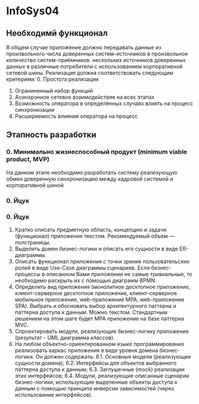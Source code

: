 # InfoSys04
## Необходимй функционал
В общем случае приложение должно передавать данные из произвольного числа доверенных систем-источников в произвольное количество систем-приёмников.  нескольких источников доверенных данных в различные потребители с использованием корпоративной сетевой шины. Реализация должна соответствовать следующим критериям:
0. Простота реализации
1. Ограниненный набор функций
2. Асинхронное сетевое взаимодействие на всех этапах
3. Возможность оператора в определённых случаях влиять на процесс синхронизации
4. Расширяемость влияния оператора на процесс

## Этапность разработки
### 0. Минимально жизнеспособный продукт (minimum viable product, MVP) 
На данном этапе необходимо разработать систему реализующую обмен доверенную синхронизацию между кадровой системой и корпоративной шиной

### 0. Йцук

### 0. Йцук

1. Кратко описать предметную область, концепцию и задачи (функционал) приложения текстом. Рекомендуемый объем — полстраницы.
2. Выделить домен бизнес-логики и описать его сущности в виде ER-диаграммы.
3. Описать функционал приложения с точки зрения пользовательских ролей в виде Use-Case диаграммы сценариев. Если бизнес-процессы в описанном Вами приложении не самые тривиальные, то необходимо раскрыть их с помощью диаграмм  BPMN.
4. Определить вид приложения (монолитное десктопное приложение, клиент-серверное десктопное приложение, клиент-серверное мобильное приложение, web-приложение MPA, web-приложение SPA). Выбрать и обосновать выбор архитектурного паттерна и паттерна доступа к данным. Можно текстом. Стандартным решением на этом шаге будет MPA приложение на базе паттерна MVC.
5. Спроектировать модули, реализующие бизнес-логику приложения (результат - UML диаграмма классов).
6. На любом объектно-ориентированном языке программирования реализовать каркас приложения в виде уровня домена бизнес-логики. Он должен содержать:
6.1. Основные модели (реализующие сущности домена);
6.2. Интерфейсы для объектов выбранного паттерна доступа к данным;
6.3. Заглушечные (mock) реализации этих интерфейсов;
6.4. Модули, реализующие описанные сценарии бизнес-логики, использующие выделенные объекты доступа к данным с помощью принципа инверсии зависимостей (через использование интерфейсов).
